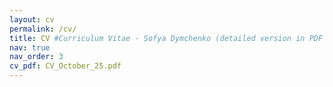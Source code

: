 ```yaml
---
layout: cv
permalink: /cv/
title: CV #Curriculum Vitae - Sofya Dymchenko (detailed version in PDF --->)
nav: true
nav_order: 3
cv_pdf: CV_October_25.pdf
---
```


